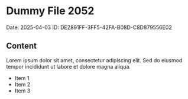 # Dummy File 2052

Date: 2025-04-03
ID: DE2891FF-3FF5-42FA-B08D-C8D879556E02

## Content

Lorem ipsum dolor sit amet, consectetur adipiscing elit.
Sed do eiusmod tempor incididunt ut labore et dolore magna aliqua.

* Item 1
* Item 2
* Item 3
